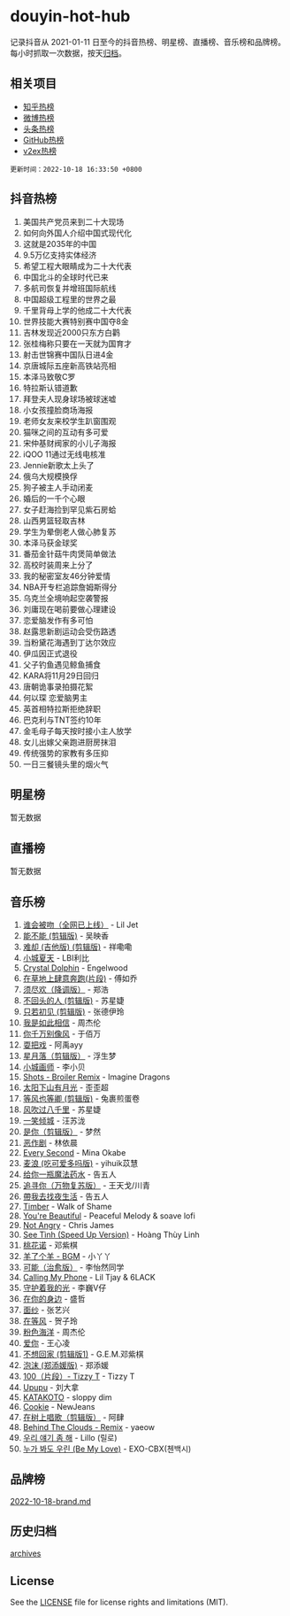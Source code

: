 # douyin-hot-hub

记录抖音从 2021-01-11 日至今的抖音热榜、明星榜、直播榜、音乐榜和品牌榜。每小时抓取一次数据，按天[归档](archives)。

## 相关项目

- [知乎热榜](https://github.com/lonnyzhang423/zhihu-hot-hub)
- [微博热榜](https://github.com/lonnyzhang423/weibo-hot-hub)
- [头条热榜](https://github.com/lonnyzhang423/toutiao-hot-hub)
- [GitHub热榜](https://github.com/lonnyzhang423/github-hot-hub)
- [v2ex热榜](https://github.com/lonnyzhang423/v2ex-hot-hub)


`更新时间：2022-10-18 16:33:50 +0800`

## 抖音热榜

1. 美国共产党员来到二十大现场
1. 如何向外国人介绍中国式现代化
1. 这就是2035年的中国
1. 9.5万亿支持实体经济
1. 希望工程大眼睛成为二十大代表
1. 中国北斗的全球时代已来
1. 多航司恢复并增班国际航线
1. 中国超级工程里的世界之最
1. 千里背母上学的他成二十大代表
1. 世界技能大赛特别赛中国夺8金
1. 吉林发现近2000只东方白鹳
1. 张桂梅称只要在一天就为国育才
1. 射击世锦赛中国队日进4金
1. 京唐城际五座新高铁站亮相
1. 本泽马致敬C罗
1. 特拉斯认错道歉
1. 拜登夫人现身球场被球迷嘘
1. 小女孩撞脸商场海报
1. 老师女友来校学生趴窗围观
1. 猫咪之间的互动有多可爱
1. 宋仲基财阀家的小儿子海报
1. iQOO 11通过无线电核准
1. Jennie新歌太上头了
1. 俄乌大规模换俘
1. 狗子被主人手动闭麦
1. 婚后的一千个心眼
1. 女子赶海捡到罕见紫石房蛤
1. 山西男篮轻取吉林
1. 学生为晕倒老人做心肺复苏
1. 本泽马获金球奖
1. 番茄金针菇牛肉煲简单做法
1. 高校时装周来上分了
1. 我的秘密室友46分钟爱情
1. NBA开专栏追踪詹姆斯得分
1. 乌克兰全境响起空袭警报
1. 刘庸现在喝前要做心理建设
1. 恋爱脑发作有多可怕
1. 赵露思新剧运动会受伤路透
1. 当粉黛花海遇到丁达尔效应
1. 伊瓜因正式退役
1. 父子钓鱼遇见鲸鱼捕食
1. KARA将11月29日回归
1. 唐朝诡事录拍摄花絮
1. 何以琛 恋爱脑男主
1. 英首相特拉斯拒绝辞职
1. 巴克利与TNT签约10年
1. 金毛母子每天按时接小主人放学
1. 女儿出嫁父亲跑进厨房抹泪
1. 传统强势的家教有多压抑
1. 一日三餐镜头里的烟火气

## 明星榜

暂无数据

## 直播榜

暂无数据

## 音乐榜

1. [谁会被吻（全网已上线）](https://sf6-cdn-tos.douyinstatic.com/obj/tos-cn-ve-2774/b4aa7945c88d491584f57caea87b054c) - Lil Jet
1. [能不能 (剪辑版)](https://sf6-cdn-tos.douyinstatic.com/obj/tos-cn-ve-2774/fc4a6c45b4a34277ba4088e1d7fdff98) - 吴映香
1. [难却 (吉他版) (剪辑版)](https://sf6-cdn-tos.douyinstatic.com/obj/tos-cn-ve-2774/28b5f782f9944ca399e9078a30c9697a) - 祥嘞嘞
1. [小城夏天]() - LBI利比
1. [Crystal Dolphin](https://sf6-cdn-tos.douyinstatic.com/obj/tos-cn-ve-2774/fd19cd1df1964b5ebd39c976b7ce126d) - Engelwood
1. [在草地上肆意奔跑(片段)](https://sf6-cdn-tos.douyinstatic.com/obj/tos-cn-ve-2774/53a701c9c2fa45a0b21bb0c91aa90880) - 傅如乔
1. [须尽欢（降调版）]() - 郑浩
1. [不回头的人 (剪辑版)]() - 苏星婕
1. [只若初见 (剪辑版)]() - 张德伊玲
1. [我是如此相信]() - 周杰伦
1. [你千万别像风]() - 于佰万
1. [耍把戏](https://sf3-cdn-tos.douyinstatic.com/obj/tos-cn-ve-2774/fc43c784709a4e6b829f038af6b562f7) - 阿禹ayy
1. [星月落（剪辑版）](https://sf3-cdn-tos.douyinstatic.com/obj/tos-cn-ve-2774/64f6a265eb564060b6567ad99582aaca) - 浮生梦
1. [小城画师]() - 李小贝
1. [Shots - Broiler Remix]() - Imagine Dragons
1. [太阳下山有月光]() - 歪歪超
1. [等风也等卿 (剪辑版)]() - 兔裹煎蛋卷
1. [风吹过八千里](https://sf3-cdn-tos.douyinstatic.com/obj/tos-cn-ve-2774/a1a6ff5c96de4f13890fedc3fd6d4c76) - 苏星婕
1. [ 一笑倾城](https://sf6-cdn-tos.douyinstatic.com/obj/tos-cn-ve-2774/cb539248cc6e4add8fdc39683808c267) - 汪苏泷
1. [是你（剪辑版）](https://sf3-cdn-tos.douyinstatic.com/obj/tos-cn-ve-2774/46019dae783c4c969944217fe1cfafc4) - 梦然
1. [恶作剧]() - 林依晨
1. [Every Second](https://sf6-cdn-tos.douyinstatic.com/obj/tos-cn-ve-2774/c8b7e582feca4fe5ba73b1af1666fbfc) - Mina Okabe
1. [麦浪 (吃可爱多吗版)](https://sf6-cdn-tos.douyinstatic.com/obj/tos-cn-ve-2774/fb2bf2aaa2854aaa8ec0fcfabbee4bd8) - yihuik苡慧
1. [给你一瓶魔法药水](https://sf6-cdn-tos.douyinstatic.com/obj/tos-cn-ve-2774/7feb593ee8de4da69c1370c49d58b610) - 告五人
1. [追寻你（万物复苏版）](https://sf6-cdn-tos.douyinstatic.com/obj/tos-cn-ve-2774/cfb22ccf85784f2f83bcefe9ad675822) - 王天戈/川青
1. [帶我去找夜生活]() - 告五人
1. [Timber](https://sf3-cdn-tos.douyinstatic.com/obj/tos-cn-ve-2774/5e6300b884d2457cac554841378d8954) - Walk of Shame
1. [You're Beautiful](https://sf6-cdn-tos.douyinstatic.com/obj/tos-cn-ve-2774/95be745d658f43fe9be3642ce0d729a2) - Peaceful Melody & soave lofi
1. [Not Angry](https://sf3-cdn-tos.douyinstatic.com/obj/tos-cn-ve-2774/651f30a826dc43cbb6becf6b048f9541) - Chris James
1. [See Tình (Speed Up Version)](https://sf6-cdn-tos.douyinstatic.com/obj/tos-cn-ve-2774/d17f4144d6544f5482aa8a0601b602e0) - Hoàng Thùy Linh
1. [桃花诺](https://sf3-cdn-tos.douyinstatic.com/obj/tos-cn-ve-2774/a54b246720d9465b881245982cc2fb48) - 邓紫棋
1. [羊了个羊 - BGM](https://sf3-cdn-tos.douyinstatic.com/obj/tos-cn-ve-2774/c74e9f73da7e495fa6854c61c78a6765) - 小丫丫
1. [可能（治愈版）]() - 李怡然同学
1. [Calling My Phone](https://sf3-cdn-tos.douyinstatic.com/obj/tos-cn-ve-2774/3126c3e48d8b4a0bb3254fc24a80029e) - Lil Tjay & 6LACK
1. [守护着我的光](https://sf6-cdn-tos.douyinstatic.com/obj/tos-cn-ve-2774/ed20fb3dda19418492eb676bfe287e15) - 李巍V仔
1. [在你的身边](https://sf6-cdn-tos.douyinstatic.com/obj/tos-cn-ve-2774/9dce2ee6c9f84c17a6d68458730d7ae8) - 盛哲
1. [面纱]() - 张艺兴
1. [在等风]() - 贺子玲
1. [粉色海洋]() - 周杰伦
1. [爱你](https://sf3-cdn-tos.douyinstatic.com/obj/tos-cn-ve-2774/738d8b240f1e4519b44cf31c84e02e24) - 王心凌
1. [不想回家 (剪辑版1)]() - G.E.M.邓紫棋
1. [泡沫 (郑添媛版)]() - 郑添媛
1. [100（片段）- Tizzy T](https://sf6-cdn-tos.douyinstatic.com/obj/tos-cn-ve-2774/497c57a463ec438fb1bd780d7cdd581f) - Tizzy T
1. [Upupu](https://sf3-cdn-tos.douyinstatic.com/obj/tos-cn-ve-2774/100d73f889714d60b9d6979fb5a05e26) - 刘大拿
1. [KATAKOTO](https://sf6-cdn-tos.douyinstatic.com/obj/tos-cn-ve-2774/6bcb17646872445da696fd2975b9f587) - sloppy dim
1. [Cookie](https://sf6-cdn-tos.douyinstatic.com/obj/tos-cn-ve-2774/25c33d7d3a304d978b4b10c503bcc8fc) - NewJeans
1. [在树上唱歌（剪辑版）](https://sf6-cdn-tos.douyinstatic.com/obj/tos-cn-ve-2774/a447721c8f964b66a678f719c43db2af) - 阿肆
1. [Behind The Clouds - Remix](https://sf6-cdn-tos.douyinstatic.com/obj/tos-cn-ve-2774/f37b9cdda205415ba0fc648141cc526b) - yaeow
1. [우리 얘기 좀 해](https://sf3-cdn-tos.douyinstatic.com/obj/tos-cn-ve-2774/afc1629a9ee04271a707e43c2dd2fbd3) - Lillo (릴로)
1. [누가 봐도 우린 (Be My Love)](https://sf6-cdn-tos.douyinstatic.com/obj/tos-cn-ve-2774/82c95bb0e16940f0b30a04f3fc741af7) - EXO-CBX(첸백시)

## 品牌榜

[2022-10-18-brand.md](archives/2022-10-18-brand.md)

## 历史归档

[archives](archives)

## License

See the [LICENSE](LICENSE) file for license rights and limitations (MIT).
